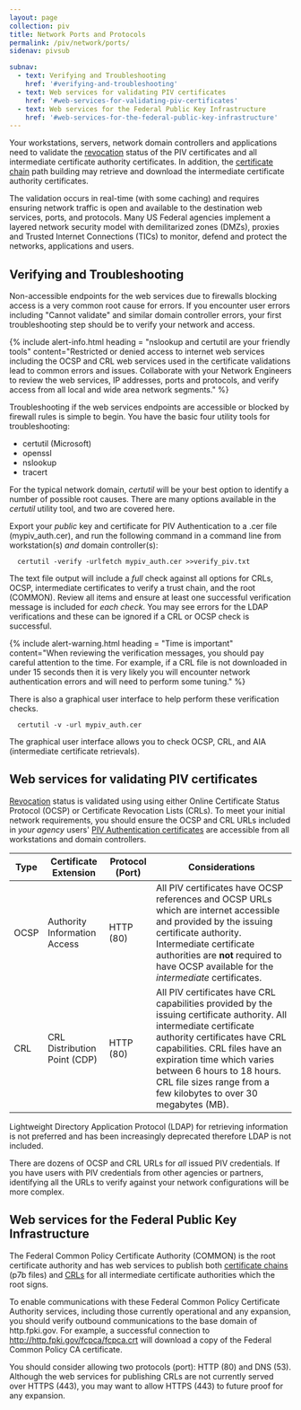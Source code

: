 ```yaml
---
layout: page
collection: piv
title: Network Ports and Protocols
permalink: /piv/network/ports/
sidenav: pivsub

subnav:
  - text: Verifying and Troubleshooting
    href: '#verifying-and-troubleshooting'
  - text: Web services for validating PIV certificates
    href: '#web-services-for-validating-piv-certificates'
  - text: Web services for the Federal Public Key Infrastructure
    href: '#web-services-for-the-federal-public-key-infrastructure'
---
```


Your workstations, servers, network domain controllers and applications need to validate the [revocation]({{site.baseurl}}/pivcertchains#revocation) status of the PIV certificates and all intermediate certificate authority certificates.  In addition, the [certificate chain]({{site.baseurl}}/pivcertchains#certificate-chains) path building may retrieve and download the intermediate certificate authority certificates.

The validation occurs in real-time (with some caching) and requires ensuring network traffic is open and available to the destination web services, ports, and protocols.  Many US Federal agencies implement a layered network security model with demilitarized zones (DMZs), proxies and Trusted Internet Connections (TICs) to monitor, defend and protect the networks, applications and users.

## Verifying and Troubleshooting
Non-accessible endpoints for the web services due to firewalls blocking access is a very common root cause for errors.  If you encounter user errors including "Cannot validate" and similar domain controller errors, your first troubleshooting step should be to verify your network and access.

{% include alert-info.html heading = "nslookup and certutil are your friendly tools" content="Restricted or denied access to internet web services including the OCSP and CRL web services used in the certificate validations lead to common errors and issues.  Collaborate with your Network Engineers to review the web services, IP addresses, ports and protocols, and verify access from all local and wide area network segments." %}

Troubleshooting if the web services endpoints are accessible or blocked by firewall rules is simple to begin.  You have the basic four utility tools for troubleshooting:

- certutil (Microsoft)
- openssl
- nslookup
- tracert


For the typical network domain, _certutil_ will be your best option to identify a number of possible root causes.  There are many options available in the _certutil_ utility tool, and two are covered here.

Export your _public_ key and certificate for PIV Authentication to a .cer file (mypiv_auth.cer), and run the following command in a command line from workstation(s) *and* domain controller(s):

```
  certutil -verify -urlfetch mypiv_auth.cer >>verify_piv.txt
```

The text file output will include a *full* check against all options for CRLs, OCSP, intermediate certificates to verify a trust chain, and the root (COMMON).  Review all items and ensure at least one successful verification message is included for _each check_.  You may see errors for the LDAP verifications and these can be ignored if a CRL or OCSP check is successful.

{% include alert-warning.html heading = "Time is important" content="When reviewing the verification messages, you should pay careful attention to the time.  For example, if a CRL file is not downloaded in under 15 seconds then it is very likely you will encounter network authentication errors and will need to perform some tuning." %} 

There is also a graphical user interface to help perform these verification checks.

```
  certutil -v -url mypiv_auth.cer
```
The graphical user interface allows you to check OCSP, CRL, and AIA (intermediate certificate retrievals).

## Web services for validating PIV certificates

[Revocation]({{site.baseurl}}/pivcertchains#revocation) status is validated using using either Online Certificate Status Protocol (OCSP) or Certificate Revocation Lists (CRLs). To meet your initial network requirements, you should ensure the OCSP and CRL URLs included in *your agency* users' [PIV Authentication certificates]({{site.baseurl}}/details/#viewing-your-piv-credential) are accessible from all workstations and domain controllers.

| Type | Certificate Extension | Protocol (Port) | Considerations|
| ----- | -------| -------| ------|
| OCSP | Authority Information Access | HTTP (80) | All PIV certificates have OCSP references and OCSP URLs which are internet accessible and provided by the issuing certificate authority. Intermediate certificate authorities are **not** required to have OCSP available for the _intermediate_ certificates.|
| CRL  | CRL Distribution Point (CDP) | HTTP (80) | All PIV certificates have CRL capabilities provided by the issuing certificate authority.  All intermediate certificate authority certificates have CRL capabilities.  CRL files have an expiration time which varies between 6 hours to 18 hours. CRL file sizes range from a few kilobytes to over 30 megabytes (MB).

Lightweight Directory Application Protocol (LDAP) for retrieving information is not preferred and has been increasingly deprecated therefore LDAP is not included.

There are dozens of OCSP and CRL URLs for *all* issued PIV credentials.  If you have users with PIV credentials from other agencies or partners, identifying all the URLs to verify against your network configurations will be more complex.

## Web services for the Federal Public Key Infrastructure

The Federal Common Policy Certificate Authority (COMMON) is the root certificate authority and has web services to publish both [certificate chains]({{site.baseurl}}/pivcertchains#certificate-chains) (p7b files) and [CRLs](../../pivcertchains#revocation) for all intermediate certificate authorities which the root signs.

To enable communications with these Federal Common Policy Certificate Authority services, including those currently operational and any expansion, you should verify outbound communications to the base domain of http.fpki.gov. For example, a successful connection to http://http.fpki.gov/fcpca/fcpca.crt will download a copy of the Federal Common Policy CA certificate.

You should consider allowing two protocols (port): HTTP (80) and DNS (53).  Although the web services for publishing CRLs are not currently served over HTTPS (443), you may want to allow HTTPS (443) to future proof for any expansion.
